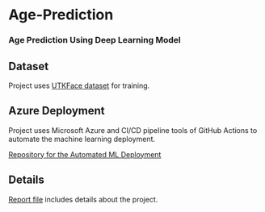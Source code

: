 # Age-Prediction
### Age Prediction Using Deep Learning Model
 
## Dataset
Project uses [UTKFace dataset](https://susanqq.github.io/UTKFace/) for training. 

## Azure Deployment
Project uses Microsoft Azure and CI/CD pipeline tools of GitHub Actions to automate the machine learning deployment.

[Repository for the Automated ML Deployment](https://github.com/sglbl/Automated-ML-Deployment)

## Details
[Report file]([https://github.com/sglbl/Age-Prediction/blob/main/report_and_presentations/1801042656_Report.pdf](https://sglbl.github.io/Age-Prediction/Report%26Presentation/1801042656_Report.pdf)) includes details about the project.
